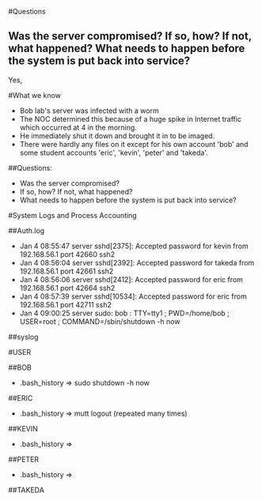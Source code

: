 #Questions 

## Was the server compromised? If so, how? If not, what happened? What needs to happen before the system is put back into service?

Yes, 

#What we know 
- Bob lab's server was infected with a worm 
- The NOC determined this because of a huge spike in Internet traffic which occurred at 4 in the morning.
- He immediately shut it down and brought it in to be imaged.
- There were hardly any files on it except for his own account 'bob' and some student accounts 'eric', 'kevin', 'peter' and 'takeda'.

##Questions:

- Was the server compromised? 
- If so, how? If not, what happened? 
- What needs to happen before the system is put back into service?



#System Logs and Process Accounting


##Auth.log 

- Jan  4 08:55:47 server sshd[2375]: Accepted password for kevin from 192.168.56.1 port 42660 ssh2
- Jan  4 08:56:04 server sshd[2392]: Accepted password for takeda from 192.168.56.1 port 42661 ssh2
- Jan  4 08:56:06 server sshd[2412]: Accepted password for eric from 192.168.56.1 port 42664 ssh2
- Jan  4 08:57:39 server sshd[10534]: Accepted password for eric from 192.168.56.1 port 42711 ssh2
- Jan  4 09:00:25 server sudo:      bob : TTY=tty1 ; PWD=/home/bob ; USER=root ; COMMAND=/sbin/shutdown -h now

##syslog


#USER 

##BOB 

- .bash_history => sudo shutdown -h now

##ERIC 

- .bash_history => mutt logout (repeated many times)

##KEVIN 

- .bash_history =>

##PETER 

- .bash_history => 

##TAKEDA























